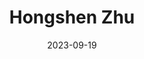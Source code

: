 ---
# Leave the homepage title empty to use the site title
title: Hongshen Zhu
date: 2023-09-19
type: landing


sections:
  - block: about.biography
    id: about
    content:
      title: Biography
      # Choose a user profile to display (a folder name within `content/authors/`)
      username: admin
    design:
      columns: '1'
  - block: markdown
    content:
      title: Research
      text: |-
       ## Publications
       **"Contentious Origins of Authoritarian Social Protection: China's "Demand-driven" Strategy in Redistribution."** *Studies in Comparative International Development*. 2024. [link](uploads/social_security.pdf) [DOI](https://link.springer.com/article/10.1007/s12116-024-09429-z)

       **"Dual Mandates in Chinese Congresses: Information and Cooptation.”** With Melanie Manion and Viola Rothschild. *Issues and Studies*. 2022. Vol. 58, No. 1: 1-20. [preprint](uploads/dual_mandates.pdf) [DOI](https://doi.org/10.1142/S1013251121500193)

       ## Under Review
     
       **"Crisis and Correction: Do Government Rectification Efforts Restore Citizen Trust After Governance Failure?"** With Melanie Manion and Viola  Rothschild. *Revise and Resubmit* at *Political Behavior*. [link](uploads/zhu_manion_rothschild_crisis.pdf) 

       **"Applying Insights from China: A Typology for Subnational Comparative Politics."** With Viola Rothschild. *Revise and Resubmit* at *Chinese Political Science Review*. [link](uploads/zhu_rothschild_typology.pdf)

       **"Community Policing and Political Participation in Contemporary China."** Accepted at APSA Chinese Politics Mini-Conference 2024 With Viola Rothschild. [link](uploads/rothschild_zhu_policing.pdf)

       **"Policy under Conflicting Mandates: Evidence from 1 Billion Cellphones during China's COVID Lockdowns."** Presented at APSA Chinese Politics Mini-Conference 2022 [link](uploads/zhu_jmp.pdf)  
       
       **"Doublespeak: Limits of China's Hard and Soft Propaganda during Political Crises."** With Tony Zirui Yang. [link](uploads/yang_zhu_doublespeak.pdf)

       ## Working Paper
       **"How Adaptive Propaganda Works: Evidence from China."** With Xinzhuo Huang and Haibing Yan. Presented at UCSD/Carter Center Young Scholars  Conference

       **"Bureaucrat Selection under Weak State Capacity: Evidence from the Democratic Republic of Congo."** With Dongil Lee, Eric Mvukiyehe,  Christelle Tchoup, and Guo Xu.
    design:
      columns: '1'
  - block: markdown
    content:
      title: Teaching
      text: |-
       ## Instructor
       **Political Economy of Global China.** University of Virginia. Fall 2023 [syllabus](uploads/syllabus_pe_of_global_china.pdf) [sample]
       **Chinese Politics.** University of Virginia. Spring 2024 [syllabus](uploads/Syllabus-ChinesePolitics.pdf)
    design:
      columns: '1'
---